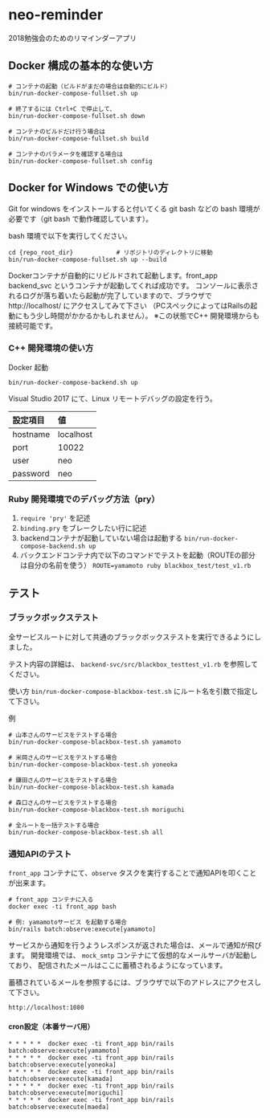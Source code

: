 # neo-reminder
2018勉強会のためのリマインダーアプリ

## Docker 構成の基本的な使い方

```
# コンテナの起動（ビルドがまだの場合は自動的にビルド）
bin/run-docker-compose-fullset.sh up

# 終了するには Ctrl+C で停止して、
bin/run-docker-compose-fullset.sh down

# コンテナのビルドだけ行う場合は
bin/run-docker-compose-fullset.sh build

# コンテナのパラメータを確認する場合は
bin/run-docker-compose-fullset.sh config
```

## Docker for Windows での使い方

Git for windows をインストールすると付いてくる git bash などの bash 環境が必要です（git bash で動作確認しています）。

bash 環境で以下を実行してください。

```
cd {repo_root_dir}            # リポジトリのディレクトリに移動
bin/run-docker-compose-fullset.sh up --build
```

Dockerコンテナが自動的にリビルドされて起動します。front_app backend_svc というコンテナが起動してくれば成功です。
コンソールに表示されるログが落ち着いたら起動が完了していますので、ブラウザで http://localhost/ にアクセスしてみて下さい
（PCスペックによってはRailsの起動にもう少し時間がかかるかもしれません）。
※この状態でC++ 開発環境からも接続可能です。

### C++ 開発環境の使い方

Docker 起動

```
bin/run-docker-compose-backend.sh up
```

Visual Studio 2017 にて、Linux リモートデバッグの設定を行う。

| 設定項目   | 値 |
|:----------|:--------|
| hostname | localhost |
| port     | 10022 |
| user     | neo |
| password | neo |

### Ruby 開発環境でのデバッグ方法（pry）

1. `require 'pry'` を記述
2. `binding.pry` をブレークしたい行に記述
2. backendコンテナが起動していない場合は起動する
`bin/run-docker-compose-backend.sh up`
3. バックエンドコンテナ内で以下のコマンドでテストを起動（ROUTEの部分は自分の名前を使う）
`ROUTE=yamamoto ruby blackbox_test/test_v1.rb`

## テスト

### ブラックボックステスト

全サービスルートに対して共通のブラックボックステストを実行できるようにしました。

テスト内容の詳細は、 `backend-svc/src/blackbox_testtest_v1.rb` を参照してください。

使い方
`bin/run-docker-compose-blackbox-test.sh` にルート名を引数で指定して下さい。

例
```
# 山本さんのサービスをテストする場合
bin/run-docker-compose-blackbox-test.sh yamamoto

# 米岡さんのサービスをテストする場合
bin/run-docker-compose-blackbox-test.sh yoneoka

# 鎌田さんのサービスをテストする場合
bin/run-docker-compose-blackbox-test.sh kamada

# 森口さんのサービスをテストする場合
bin/run-docker-compose-blackbox-test.sh moriguchi

# 全ルートを一括テストする場合
bin/run-docker-compose-blackbox-test.sh all
```

### 通知APIのテスト

`front_app` コンテナにて、`observe` タスクを実行することで通知APIを叩くことが出来ます。

```
# front_app コンテナに入る
docker exec -ti front_app bash

# 例: yamamotoサービス を起動する場合
bin/rails batch:observe:execute[yamamoto]
```

サービスから通知を行うようレスポンスが返された場合は、メールで通知が飛びます。
開発環境では、 `mock_smtp` コンテナにて仮想的なメールサーバが起動しており、
配信されたメールはここに蓄積されるようになっています。

蓄積されているメールを参照するには、ブラウザで以下のアドレスにアクセスして下さい。
```
http://localhost:1080
```


#### cron設定（本番サーバ用）

```
* * * * *  docker exec -ti front_app bin/rails batch:observe:execute[yamamoto]
* * * * *  docker exec -ti front_app bin/rails batch:observe:execute[yoneoka]
* * * * *  docker exec -ti front_app bin/rails batch:observe:execute[kamada]
* * * * *  docker exec -ti front_app bin/rails batch:observe:execute[moriguchi]
* * * * *  docker exec -ti front_app bin/rails batch:observe:execute[maeda]
```

